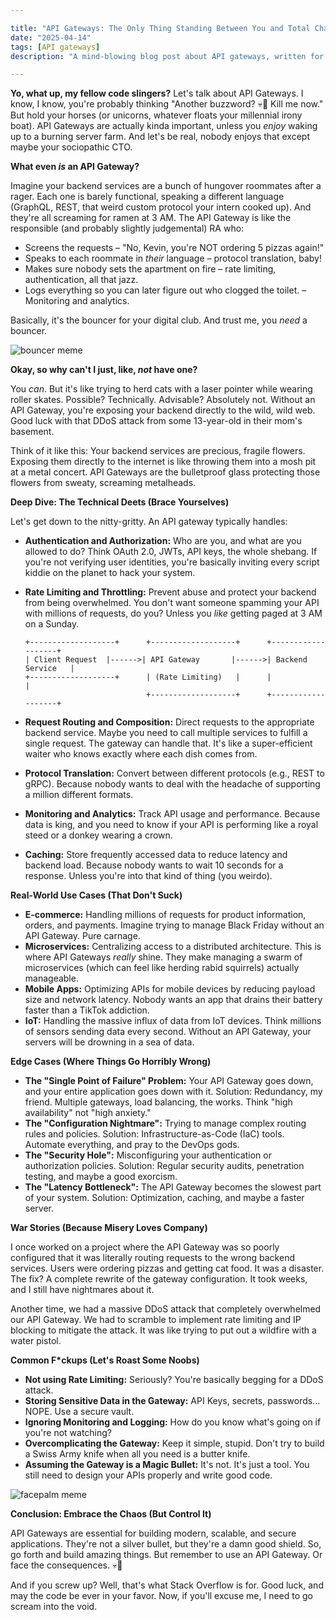 ```yaml
---

title: "API Gateways: The Only Thing Standing Between You and Total Chaos (Besides Your Boss)"
date: "2025-04-14"
tags: [API gateways]
description: "A mind-blowing blog post about API gateways, written for chaotic Gen Z engineers who probably just yeeted their last assignment."

---
```


**Yo, what up, my fellow code slingers?** Let's talk about API Gateways. I know, I know, you're probably thinking "Another buzzword? 💀🙏 Kill me now." But hold your horses (or unicorns, whatever floats your millennial irony boat). API Gateways are actually kinda important, unless you *enjoy* waking up to a burning server farm. And let's be real, nobody enjoys that except maybe your sociopathic CTO.

**What even *is* an API Gateway?**

Imagine your backend services are a bunch of hungover roommates after a rager. Each one is barely functional, speaking a different language (GraphQL, REST, that weird custom protocol your intern cooked up). And they're all screaming for ramen at 3 AM. The API Gateway is like the responsible (and probably slightly judgemental) RA who:

*   Screens the requests – "No, Kevin, you're NOT ordering 5 pizzas again!"
*   Speaks to each roommate in *their* language – protocol translation, baby!
*   Makes sure nobody sets the apartment on fire – rate limiting, authentication, all that jazz.
*   Logs everything so you can later figure out who clogged the toilet. – Monitoring and analytics.

Basically, it's the bouncer for your digital club. And trust me, you *need* a bouncer.

![bouncer meme](https://i.imgflip.com/30j4y3.jpg)

**Okay, so why can't I just, like, *not* have one?**

You *can*. But it's like trying to herd cats with a laser pointer while wearing roller skates. Possible? Technically. Advisable? Absolutely not. Without an API Gateway, you're exposing your backend directly to the wild, wild web. Good luck with that DDoS attack from some 13-year-old in their mom's basement.

Think of it like this: Your backend services are precious, fragile flowers. Exposing them directly to the internet is like throwing them into a mosh pit at a metal concert. API Gateways are the bulletproof glass protecting those flowers from sweaty, screaming metalheads.

**Deep Dive: The Technical Deets (Brace Yourselves)**

Let's get down to the nitty-gritty. An API gateway typically handles:

*   **Authentication and Authorization:** Who are you, and what are you allowed to do? Think OAuth 2.0, JWTs, API keys, the whole shebang. If you're not verifying user identities, you're basically inviting every script kiddie on the planet to hack your system.

*   **Rate Limiting and Throttling:** Prevent abuse and protect your backend from being overwhelmed. You don't want someone spamming your API with millions of requests, do you? Unless you *like* getting paged at 3 AM on a Sunday.

    ```ascii
    +-------------------+      +-------------------+      +-------------------+
    | Client Request  |------>| API Gateway       |------>| Backend Service   |
    +-------------------+      | (Rate Limiting)   |      |                   |
                               +-------------------+      +-------------------+
    ```

*   **Request Routing and Composition:** Direct requests to the appropriate backend service. Maybe you need to call multiple services to fulfill a single request. The gateway can handle that. It's like a super-efficient waiter who knows exactly where each dish comes from.

*   **Protocol Translation:** Convert between different protocols (e.g., REST to gRPC). Because nobody wants to deal with the headache of supporting a million different formats.

*   **Monitoring and Analytics:** Track API usage and performance. Because data is king, and you need to know if your API is performing like a royal steed or a donkey wearing a crown.

*   **Caching:** Store frequently accessed data to reduce latency and backend load. Because nobody wants to wait 10 seconds for a response. Unless you're into that kind of thing (you weirdo).

**Real-World Use Cases (That Don't Suck)**

*   **E-commerce:** Handling millions of requests for product information, orders, and payments. Imagine trying to manage Black Friday without an API Gateway. Pure carnage.
*   **Microservices:** Centralizing access to a distributed architecture. This is where API Gateways *really* shine. They make managing a swarm of microservices (which can feel like herding rabid squirrels) actually manageable.
*   **Mobile Apps:** Optimizing APIs for mobile devices by reducing payload size and network latency. Nobody wants an app that drains their battery faster than a TikTok addiction.
*   **IoT:** Handling the massive influx of data from IoT devices. Think millions of sensors sending data every second. Without an API Gateway, your servers will be drowning in a sea of data.

**Edge Cases (Where Things Go Horribly Wrong)**

*   **The "Single Point of Failure" Problem:** Your API Gateway goes down, and your entire application goes down with it. Solution: Redundancy, my friend. Multiple gateways, load balancing, the works. Think "high availability" not "high anxiety."
*   **The "Configuration Nightmare":** Trying to manage complex routing rules and policies. Solution: Infrastructure-as-Code (IaC) tools. Automate everything, and pray to the DevOps gods.
*   **The "Security Hole":** Misconfiguring your authentication or authorization policies. Solution: Regular security audits, penetration testing, and maybe a good exorcism.
*   **The "Latency Bottleneck":** The API Gateway becomes the slowest part of your system. Solution: Optimization, caching, and maybe a faster server.

**War Stories (Because Misery Loves Company)**

I once worked on a project where the API Gateway was so poorly configured that it was literally routing requests to the wrong backend services. Users were ordering pizzas and getting cat food. It was a disaster. The fix? A complete rewrite of the gateway configuration. It took weeks, and I still have nightmares about it.

Another time, we had a massive DDoS attack that completely overwhelmed our API Gateway. We had to scramble to implement rate limiting and IP blocking to mitigate the attack. It was like trying to put out a wildfire with a water pistol.

**Common F*ckups (Let's Roast Some Noobs)**

*   **Not using Rate Limiting:** Seriously? You're basically begging for a DDoS attack.
*   **Storing Sensitive Data in the Gateway:** API Keys, secrets, passwords… NOPE. Use a secure vault.
*   **Ignoring Monitoring and Logging:** How do you know what's going on if you're not watching?
*   **Overcomplicating the Gateway:** Keep it simple, stupid. Don't try to build a Swiss Army knife when all you need is a butter knife.
*   **Assuming the Gateway is a Magic Bullet:** It's not. It's just a tool. You still need to design your APIs properly and write good code.

![facepalm meme](https://i.kym-cdn.com/photos/images/newsfeed/000/000/576/1235315621031.jpg)

**Conclusion: Embrace the Chaos (But Control It)**

API Gateways are essential for building modern, scalable, and secure applications. They're not a silver bullet, but they're a damn good shield. So, go forth and build amazing things. But remember to use an API Gateway. Or face the consequences. 💀🙏

And if you screw up? Well, that's what Stack Overflow is for. Good luck, and may the code be ever in your favor. Now, if you'll excuse me, I need to go scream into the void.
